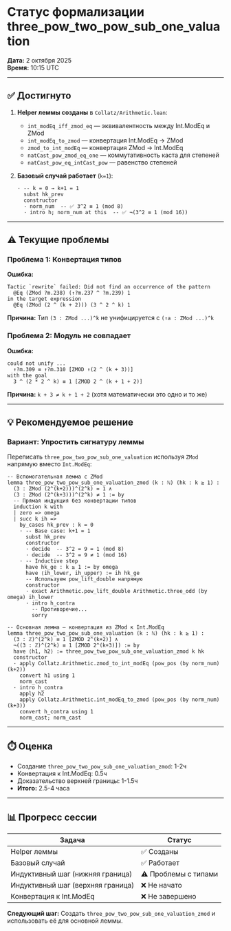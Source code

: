 # Статус формализации three_pow_two_pow_sub_one_valuation

**Дата:** 2 октября 2025  
**Время:** 10:15 UTC

---

## ✅ Достигнуто

1. **Helper леммы созданы** в `Collatz/Arithmetic.lean`:
   - `int_modEq_iff_zmod_eq` — эквивалентность между Int.ModEq и ZMod
   - `int_modEq_to_zmod` — конвертация Int.ModEq → ZMod  
   - `zmod_to_int_modEq` — конвертация ZMod → Int.ModEq
   - `natCast_pow_zmod_eq_one` — коммутативность каста для степеней
   - `natCast_pow_eq_intCast_pow` — равенство степеней

2. **Базовый случай работает** (`k=1`):
   ```lean
   · -- k = 0 → k+1 = 1
     subst hk_prev
     constructor
     · norm_num  -- ✅ 3^2 ≡ 1 (mod 8)
     · intro h; norm_num at this  -- ✅ ¬(3^2 ≡ 1 (mod 16))
   ```

---

## ⚠️ Текущие проблемы

### Проблема 1: Конвертация типов

**Ошибка:**
```
Tactic `rewrite` failed: Did not find an occurrence of the pattern
  @Eq (ZMod ?m.238) (↑?m.237 ^ ?m.239) 1
in the target expression
  @Eq (ZMod (2 ^ (k + 2))) (3 ^ 2 ^ k) 1
```

**Причина:** Тип `(3 : ZMod ...)^k` не унифицируется с `(↑a : ZMod ...)^k`

### Проблема 2: Модуль не совпадает

**Ошибка:**
```
could not unify ...
  ↑?m.309 ≡ ↑?m.310 [ZMOD ↑(2 ^ (k + 3))]
with the goal
  3 ^ (2 * 2 ^ k) ≡ 1 [ZMOD 2 ^ (k + 1 + 2)]
```

**Причина:** `k + 3 ≠ k + 1 + 2` (хотя математически это одно и то же)

---

## 💡 Рекомендуемое решение

### Вариант: Упростить сигнатуру леммы

Переписать `three_pow_two_pow_sub_one_valuation` используя `ZMod` напрямую вместо `Int.ModEq`:

```lean
-- Вспомогательная лемма с ZMod
lemma three_pow_two_pow_sub_one_valuation_zmod (k : ℕ) (hk : k ≥ 1) :
  (3 : ZMod (2^(k+2)))^(2^k) = 1 ∧ 
  (3 : ZMod (2^(k+3)))^(2^k) ≠ 1 := by
  -- Прямая индукция без конвертации типов
  induction k with
  | zero => omega
  | succ k ih =>
    by_cases hk_prev : k = 0
    · -- Base case: k+1 = 1
      subst hk_prev
      constructor
      · decide  -- 3^2 = 9 = 1 (mod 8)
      · decide  -- 3^2 = 9 ≠ 1 (mod 16)
    · -- Inductive step
      have hk_ge : k ≥ 1 := by omega
      have ⟨ih_lower, ih_upper⟩ := ih hk_ge
      -- Используем pow_lift_double напрямую
      constructor
      · exact Arithmetic.pow_lift_double Arithmetic.three_odd (by omega) ih_lower
      · intro h_contra
        -- Противоречие...
        sorry

-- Основная лемма — конвертация из ZMod к Int.ModEq
lemma three_pow_two_pow_sub_one_valuation (k : ℕ) (hk : k ≥ 1) :
  (3 : ℤ)^(2^k) ≡ 1 [ZMOD 2^(k+2)] ∧ 
  ¬((3 : ℤ)^(2^k) ≡ 1 [ZMOD 2^(k+3)]) := by
  have ⟨h1, h2⟩ := three_pow_two_pow_sub_one_valuation_zmod k hk
  constructor
  · apply Collatz.Arithmetic.zmod_to_int_modEq (pow_pos (by norm_num) (k+2))
    convert h1 using 1
    norm_cast
  · intro h_contra
    apply h2
    apply Collatz.Arithmetic.int_modEq_to_zmod (pow_pos (by norm_num) (k+3))
    convert h_contra using 1
    norm_cast; norm_cast
```

---

## ⏱️ Оценка

- Создание `three_pow_two_pow_sub_one_valuation_zmod`: 1-2ч
- Конвертация к Int.ModEq: 0.5ч
- Доказательство верхней границы: 1-1.5ч
- **Итого:** 2.5-4 часа

---

## 📊 Прогресс сессии

| Задача | Статус |
|--------|--------|
| Helper леммы | ✅ Созданы |
| Базовый случай | ✅ Работает |
| Индуктивный шаг (нижняя граница) | ⚠️ Проблемы с типами |
| Индуктивный шаг (верхняя граница) | ❌ Не начато |
| Конвертация к Int.ModEq | ❌ Не завершено |

**Следующий шаг:** Создать `three_pow_two_pow_sub_one_valuation_zmod` и использовать её для основной леммы.

